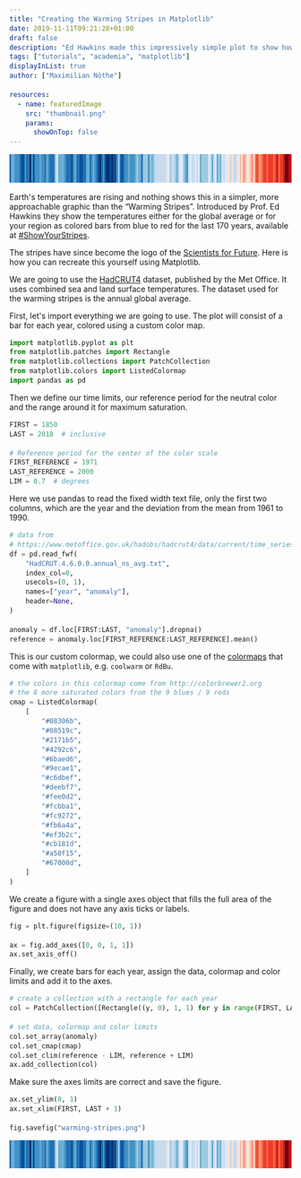 ```yaml
---
title: "Creating the Warming Stripes in Matplotlib"
date: 2019-11-11T09:21:28+01:00
draft: false
description: "Ed Hawkins made this impressively simple plot to show how global temperatures have risen since 1880. Here is how to recreate it using Matplotlib."
tags: ["tutorials", "academia", "matplotlib"]
displayInList: true
author: ["Maximilian Nöthe"]

resources:
  - name: featuredImage
    src: "thumbnail.png"
    params:
      showOnTop: false
---
```


![Warming Stripes](warming-stripes.png)

Earth's temperatures are rising and nothing shows this in a simpler,
more approachable graphic than the “Warming Stripes”.
Introduced by Prof. Ed Hawkins they show the temperatures either for
the global average or for your region as colored bars from blue to red for the last 170 years, available at [#ShowYourStripes](https://showyourstripes.info).

The stripes have since become the logo of the [Scientists for Future](https://scientistsforfuture.org).
Here is how you can recreate this yourself using Matplotlib.

We are going to use the [HadCRUT4](https://www.metoffice.gov.uk/hadobs/hadcrut4/index.html) dataset, published by the Met Office.
It uses combined sea and land surface temperatures.
The dataset used for the warming stripes is the annual global average.

First, let's import everything we are going to use.
The plot will consist of a bar for each year, colored using a custom
color map.

```python
import matplotlib.pyplot as plt
from matplotlib.patches import Rectangle
from matplotlib.collections import PatchCollection
from matplotlib.colors import ListedColormap
import pandas as pd
```

Then we define our time limits, our reference period for
the neutral color and the range around it for maximum saturation.

```python
FIRST = 1850
LAST = 2018  # inclusive

# Reference period for the center of the color scale
FIRST_REFERENCE = 1971
LAST_REFERENCE = 2000
LIM = 0.7  # degrees
```

Here we use pandas to read the fixed width text file, only the
first two columns, which are the year and the deviation from the
mean from 1961 to 1990.

```python
# data from
# https://www.metoffice.gov.uk/hadobs/hadcrut4/data/current/time_series/HadCRUT.4.6.0.0.annual_ns_avg.txt
df = pd.read_fwf(
    "HadCRUT.4.6.0.0.annual_ns_avg.txt",
    index_col=0,
    usecols=(0, 1),
    names=["year", "anomaly"],
    header=None,
)

anomaly = df.loc[FIRST:LAST, "anomaly"].dropna()
reference = anomaly.loc[FIRST_REFERENCE:LAST_REFERENCE].mean()
```

This is our custom colormap, we could also use one of
the [colormaps](https://matplotlib.org/3.1.0/tutorials/colors/colormaps.html) that come with `matplotlib`, e.g. `coolwarm` or `RdBu`.

```python
# the colors in this colormap come from http://colorbrewer2.org
# the 8 more saturated colors from the 9 blues / 9 reds
cmap = ListedColormap(
    [
        "#08306b",
        "#08519c",
        "#2171b5",
        "#4292c6",
        "#6baed6",
        "#9ecae1",
        "#c6dbef",
        "#deebf7",
        "#fee0d2",
        "#fcbba1",
        "#fc9272",
        "#fb6a4a",
        "#ef3b2c",
        "#cb181d",
        "#a50f15",
        "#67000d",
    ]
)
```

We create a figure with a single axes object that fills the full area
of the figure and does not have any axis ticks or labels.

```python
fig = plt.figure(figsize=(10, 1))

ax = fig.add_axes([0, 0, 1, 1])
ax.set_axis_off()
```

Finally, we create bars for each year, assign the
data, colormap and color limits and add it to the axes.

```python
# create a collection with a rectangle for each year
col = PatchCollection([Rectangle((y, 0), 1, 1) for y in range(FIRST, LAST + 1)])

# set data, colormap and color limits
col.set_array(anomaly)
col.set_cmap(cmap)
col.set_clim(reference - LIM, reference + LIM)
ax.add_collection(col)
```

Make sure the axes limits are correct and save the figure.

```python
ax.set_ylim(0, 1)
ax.set_xlim(FIRST, LAST + 1)

fig.savefig("warming-stripes.png")
```

![Warming Stripes](warming-stripes.png)
